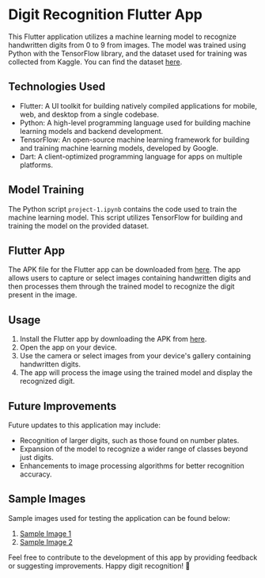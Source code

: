 # Digit Recognition Flutter App

This Flutter application utilizes a machine learning model to recognize handwritten digits from 0 to 9 from images. The model was trained using Python with the TensorFlow library, and the dataset used for training was collected from Kaggle. You can find the dataset [here](https://www.kaggle.com/datasets/avnishnish/mnist-original?select=mnist-original.mat).

## Technologies Used

- Flutter: A UI toolkit for building natively compiled applications for mobile, web, and desktop from a single codebase.
- Python: A high-level programming language used for building machine learning models and backend development.
- TensorFlow: An open-source machine learning framework for building and training machine learning models, developed by Google.
- Dart: A client-optimized programming language for apps on multiple platforms.

## Model Training

The Python script `project-1.ipynb` contains the code used to train the machine learning model. This script utilizes TensorFlow for building and training the model on the provided dataset.

## Flutter App

The APK file for the Flutter app can be downloaded from [here](https://drive.google.com/file/d/1DbvlW1KJXpMAFoYmWV3cTlEpPXQ6Bwow/view?usp=sharing). The app allows users to capture or select images containing handwritten digits and then processes them through the trained model to recognize the digit present in the image.

## Usage

1. Install the Flutter app by downloading the APK from [here](https://drive.google.com/file/d/1DbvlW1KJXpMAFoYmWV3cTlEpPXQ6Bwow/view?usp=sharing).
2. Open the app on your device.
3. Use the camera or select images from your device's gallery containing handwritten digits.
4. The app will process the image using the trained model and display the recognized digit.

## Future Improvements

Future updates to this application may include:

- Recognition of larger digits, such as those found on number plates.
- Expansion of the model to recognize a wider range of classes beyond just digits.
- Enhancements to image processing algorithms for better recognition accuracy.

## Sample Images

Sample images used for testing the application can be found below:

1. [Sample Image 1](https://drive.google.com/file/d/1AHmCFVJ4Tem6O0zuzVbuYfOilBMR8A7L/view?usp=sharing)
2. [Sample Image 2](https://drive.google.com/file/d/1KRa3UQWZQ-FWHNvviu67tsXT6K9Bzt3T/view?usp=sharing)

Feel free to contribute to the development of this app by providing feedback or suggesting improvements. Happy digit recognition! 🚀
